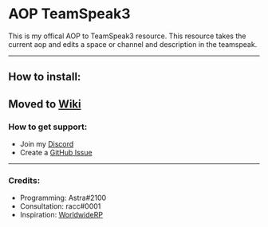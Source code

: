 # AOP TeamSpeak3
This is my offical AOP to TeamSpeak3 resource. This resource takes the current aop and edits a space or channel and description in the teamspeak. 

---

## How to install:

Moved to [Wiki](https://github.com/AstraWrld/aop-ts3/wiki/AOP-TS3-Documentation)
---

### How to get support:
- Join my [Discord](https://discord.gg/EqEcKzNkDB)
- Create a [GitHub Issue](https://github.com/AstraWrld/aop-ts3/issues)
---

### Credits:

- Programming: Astra#2100
- Consultation: racc#0001
- Inspiration: [WorldwideRP](https://wwrp.io)

